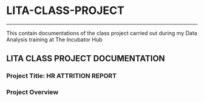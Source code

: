 # LITA-CLASS-PROJECT
---
This contain documentations of the class project carried out during my Data Analysis training at The Incubator Hub

## LITA CLASS PROJECT DOCUMENTATION
### Project Title: HR ATTRITION REPORT

### Project Overview
